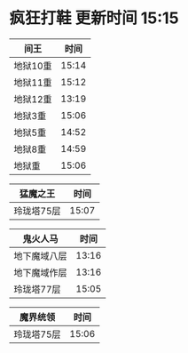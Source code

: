 # 疯狂打鞋 更新时间 15:15

| 间王   | 时间    |
|--------|-------|
| 地狱10重 | 15:14 |
| 地狱11重 | 15:12 |
| 地狱12重 | 13:19 |
| 地狱3重 | 15:06 |
| 地狱5重 | 14:52 |
| 地狱8重 | 14:59 |
| 地狱重 | 15:06 |

| 猛魔之王   | 时间    |
|--------|-------|
| 玲珑塔75层 | 15:07 |

| 鬼火人马   | 时间    |
|--------|-------|
| 地下魔域八层 | 13:16 |
| 地下魔域作层 | 13:16 |
| 玲珑塔77层 | 15:05 |

| 魔界统领   | 时间    |
|--------|-------|
| 玲珑塔75层 | 15:06 |